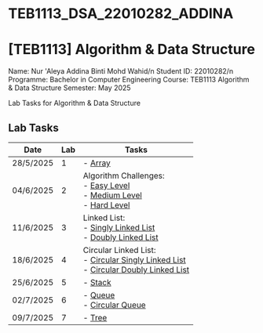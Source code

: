 # TEB1113_DSA_22010282_ADDINA
# [TEB1113] Algorithm & Data Structure

Name: Nur 'Aleya Addina Binti Mohd Wahid/n
Student ID: 22010282/n
Programme: Bachelor in Computer Engineering
Course: TEB1113 Algorithm & Data Structure
Semester: May 2025

Lab Tasks for Algorithm & Data Structure

## Lab Tasks

| Date      | Lab | Tasks                                                                                                                     |
| --------- | --- | ------------------------------------------------------------------------------------------------------------------------- |
| 28/5/2025 | 1   | - [Array](./LAB_1/Array.cpp)                                                                                             |
| 04/6/2025 | 2   | Algorithm Challenges: <br> - [Easy Level](./LAB_2/EasyLevel.cpp) <br> - [Medium Level](./LAB_2/MediumLevel.cpp) <br> - [Hard Level](./LAB_2/HardLevel.cpp)          |
| 11/6/2025 | 3   | Linked List: <br> - [Singly Linked List](./LAB_3/SinglyLL.cpp) <br> - [Doubly Linked List](./LAB_3/DoublyLL.cpp)                                            |
| 18/6/2025 | 4   | Circular Linked List: <br> - [Circular Singly Linked List](./LAB_4/CircularSinglyLL.cpp) <br> - [Circular Doubly Linked List](./LAB_4/CircularDoublyLL.cpp) |
| 25/6/2025 | 5   | - [Stack](./LAB_5/Stack.cpp)                                                                                                 |
| 02/7/2025 | 6   | - [Queue](./LAB_6/Queue.cpp) <br> - [Circular Queue](./LAB_6/CircularQueue.cpp)                                                 |
| 09/7/2025 | 7   | - [Tree](./LAB_7/Tree.cpp)                                                                                                 |
